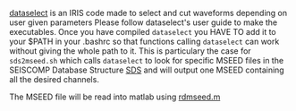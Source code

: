 [dataselect](https://github.com/iris-edu/dataselect) is an IRIS code made to select and cut waveforms depending on user given parameters
Please follow dataselect's user guide to make the executables.
Once you have compiled `dataselect` you HAVE TO add it to your $PATH in your .bashrc so that functions calling `dataselect` can work without giving the whole path to it.
This is particulary the case for `sds2mseed.sh` which calls `dataselect` to look for specific MSEED files in the SEISCOMP Database Structure [SDS](https://www.seiscomp3.org/wiki/doc/applications/slarchive/SDS) and will output one MSEED containing all the desired channels.

The MSEED file will be read into matlab using [rdmseed.m](https://www.mathworks.com/matlabcentral/fileexchange/28803-rdmseed-and-mkmseed--read-and-write-miniseed-files?requestedDomain=www.mathworks.com)
